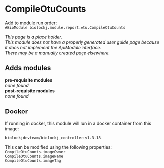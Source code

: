 # CompileOtuCounts
Add to module run order:                    
`#BioModule biolockj.module.report.otu.CompileOtuCounts`

*This page is a place holder.*                   
*This module does not have a properly generated user guide page because it does not implement the ApiModule interface.*                   
*There may be a manually created page elsewhere.*

## Adds modules 
**pre-requisite modules**                    
*none found*                   
**post-requisite modules**                    
*none found*                   

## Docker 
If running in docker, this module will run in a docker container from this image:<br>
```
biolockjdevteam/biolockj_controller:v1.3.18
```
This can be modified using the following properties:<br>
`CompileOtuCounts.imageOwner`<br>
`CompileOtuCounts.imageName`<br>
`CompileOtuCounts.imageTag`<br>

